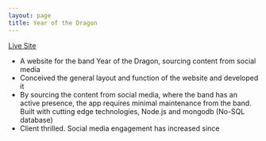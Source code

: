 ```yaml
---
layout: page
title: Year of the Dragon
---
```


<a href="http://yotd.la" title="YOTD" rel="external">Live Site</a>

* A website for the band Year of the Dragon, sourcing content from social media
* Conceived the general layout and function of the website and developed it
* By sourcing the content from social media, where the band has an active presence, the app requires minimal maintenance from the band. Built with cutting edge technologies, Node.js and mongodb (No-SQL database)
* Client thrilled. Social media engagement has increased since
